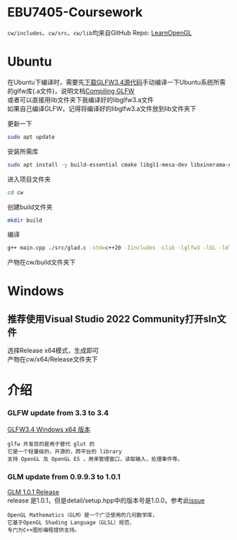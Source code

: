 # EBU7405-Coursework
`cw/includes`、`cw/src`、`cw/lib`均来自GitHub Repo: [LearnOpenGL](https://github.com/JoeyDeVries/LearnOpenGL)

# Ubuntu
在Ubuntu下编译时，需要先[下载GLFW3.4源代码](https://github.com/glfw/glfw/releases/download/3.4/glfw-3.4.zip)手动编译一下Ubuntu系统所需的glfw库(.a文件)，说明文档[Compiling GLFW](https://www.glfw.org/docs/latest/compile.html)   
或者可以直接用lib文件夹下我编译好的libglfw3.a文件   
如果自己编译GLFW，记得将编译好的libglfw3.a文件放到lib文件夹下   

更新一下
```bash
sudo apt update
```
安装所需库
```bash
sudo apt install -y build-essential cmake libgl1-mesa-dev libxinerama-dev libwayland-dev libxkbcommon-dev libxcursor-dev libxi-dev
```
进入项目文件夹
```bash
cd cw
```
创建build文件夹
```bash
mkdir build
```
编译
```bash
g++ main.cpp ./src/glad.c -std=c++20 -Iincludes -Llib -lglfw3 -lGL -ldl -o build/GuestLiangOpenGLcw
```
产物在cw/build文件夹下

# Windows
## 推荐使用Visual Studio 2022 Community打开sln文件
选择Release x64模式，生成即可   
产物在cw/x64/Release文件夹下

# 介绍

### GLFW update from 3.3 to 3.4
[GLFW3.4 Windows x64 版本](https://github.com/glfw/glfw/releases/download/3.4/glfw-3.4.bin.WIN64.zip)   

```text
glfw 开发目的是用于替代 glut 的
它是一个轻量级的，开源的，跨平台的 library
支持 OpenGL 及 OpenGL ES ，用来管理窗口，读取输入，处理事件等。
```

### GLM update from 0.9.9.3 to 1.0.1
[GLM 1.0.1 Release](https://github.com/g-truc/glm/releases/download/1.0.1/glm-1.0.1-light.zip)   
release 是1.0.1，但是detail/setup.hpp中的版本号是1.0.0，参考此[issue](https://github.com/g-truc/glm/issues/1302)
```text
OpenGL Mathematics（GLM）是一个广泛使用的几何数学库，
它基于OpenGL Shading Language（GLSL）规范，
专门为C++图形编程提供支持。
```
